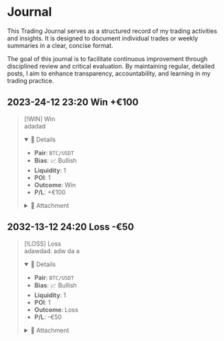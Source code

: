 # Journal

This Trading Journal serves as a structured record of my trading activities and insights. It is designed to document individual trades or weekly summaries in a clear, concise format.

The goal of this journal is to facilitate continuous improvement through disciplined review and critical evaluation. By maintaining regular, detailed posts, I aim to enhance transparency, accountability, and learning in my trading practice.

## 2023-24-12 23:20 <span class="win">Win +€100</span>
> [!WIN] <span class="win">Win</span>  
> adadad  
> 
> <details open>
> <summary>📂 Details</summary>
> 
> * **Pair**: <code>BTC/USDT</code>
> * **Bias**: 📈 Bullish
> * **Liquidity**: 1
> * **POI**: 1
> * **Outcome**: <span class="win">Win</span>
> * **P/L**: <span class="pl-circle">+€100</span>
> 
> </details>
> 
> <details>
> <summary>📎 Attachment</summary>
> <img src="/images/ftmo-challenge-passed.png" alt="FTMO Challenge Passed" style="max-width: 300px; margin-top: 0.5rem;" />
> </details>

## 2032-13-12 24:20 <span class="loss">Loss -€50</span>
> [!LOSS] <span class="loss">Loss</span>  
> adawdad. adw da a   
> 
> <details open>
> <summary>📂 Details</summary>
> 
> * **Pair**: <code>BTC/USDT</code>
> * **Bias**: 📈 Bullish
> * **Liquidity**: 1
> * **POI**: 1
> * **Outcome**: <span class="loss">Loss</span>
> * **P/L**: <span class="pl-circle pl-negative">-€50</span>
> 
> </details>
> 
> <details>
> <summary>📎 Attachment</summary>
> <img src="/images/ftmo-challenge-passed.png" alt="FTMO Challenge Passed" style="max-width: 300px; margin-top: 0.5rem;" />
> </details>

